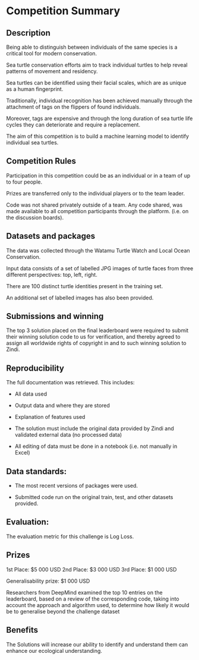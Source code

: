 
# Competition Summary

## Description

Being able to distinguish between individuals of the same species is a critical tool for modern conservation.

Sea turtle conservation efforts aim to track individual turtles to help reveal patterns of movement and residency.

Sea turtles can be identified using their facial scales, which are as unique as a human fingerprint.

Traditionally, individual recognition has been achieved manually through the attachment of tags on the flippers of found individuals.

Moreover, tags are expensive and through the long duration of sea turtle life cycles they can deteriorate and require a replacement.

The aim of this competition is to build a machine learning model to identify individual sea turtles. 


## Competition Rules

Participation in this competition could be as an individual or in a team of up to four people.

Prizes are transferred only to the individual players or to the team leader.

Code was not shared privately outside of a team. Any code shared, was made available to all competition participants through the platform. (i.e. on the discussion boards).


## Datasets and packages

The data was collected through the Watamu Turtle Watch and Local Ocean Conservation.

Input data consists of a set of labelled JPG images of turtle faces from three different perspectives: top, left, right.

There are 100 distinct turtle identities present in the training set. 

An additional set of labelled images has also been provided.


## Submissions and winning

The top 3 solution placed on the final leaderboard were required to submit their winning solution code to us for verification, and thereby agreed to assign all worldwide rights of copyright in and to such winning solution to Zindi.


## Reproducibility

The full documentation was retrieved. This includes:
- All data used

- Output data and where they are stored

- Explanation of features used

- The solution must include the original data provided by Zindi and validated external data (no processed data)

- All editing of data must be done in a notebook (i.e. not manually in Excel)


## Data standards:

- The most recent versions of packages were used.

- Submitted code run on the original train, test, and other datasets provided.


## Evaluation:

The evaluation metric for this challenge is Log Loss.

## Prizes

1st Place: $5 000 USD
2nd Place: $3 000 USD
3rd Place: $1 000 USD

Generalisability prize: $1 000 USD

Researchers from DeepMind examined the top 10 entries on the leaderboard, based on a review of the corresponding code, taking into account the approach and algorithm used, to determine how likely it would be to generalise beyond the challenge dataset


## Benefits

The Solutions will increase our ability to identify and understand them can enhance our ecological understanding.


